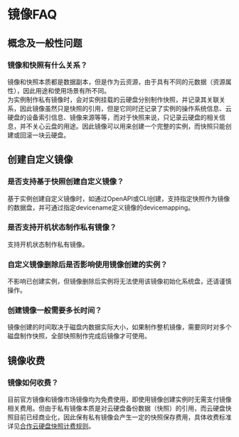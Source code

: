 # 镜像FAQ
 
## 概念及一般性问题
### 镜像和快照有什么关系？
镜像和快照本质都是数据副本，但是作为云资源，由于具有不同的元数据（资源属性），因此用途和使用场景有所不同。<br>
为实例制作私有镜像时，会对实例挂载的云硬盘分别制作快照，并记录其关联关系，因此镜像虽然只是快照的引用，但是它同时还记录了实例的操作系统信息、云硬盘的设备索引信息、镜像来源等等，而对于快照来说，只记录云硬盘的相关信息，并不关心云盘的用途。因此镜像可以用来创建一个完整的实例，而快照只能创建或回滚一块云硬盘。

## 创建自定义镜像
### 是否支持基于快照创建自定义镜像？
基于实例创建自定义镜像时，如通过OpenAPI或CLI创建，支持指定快照作为镜像的数据盘，并可通过指定devicename定义镜像的devicemapping。

### 是否支持开机状态制作私有镜像？
支持开机状态制作私有镜像。

### 自定义镜像删除后是否影响使用镜像创建的实例？
不影响已创建实例，但镜像删除后实例将无法使用该镜像初始化系统盘，还请谨慎操作。

### 创建镜像一般需要多长时间？
镜像创建的时间取决于磁盘内数据实际大小，如果制作整机镜像，需要同时对多个磁盘制作快照，全部快照制作完成后镜像才可使用。

## 镜像收费 
### 镜像如何收费？
目前官方镜像和镜像市场镜像均为免费使用，即使用镜像创建实例时无需支付镜像相关费用。但由于私有镜像本质是对云硬盘备份数据（快照）的引用，而云硬盘快照目前已经商业化，因此保有私有镜像会产生一定的快照保存费用，具体收费标准详见[合作云硬盘快照计费规则](https://docs.jdcloud.com/cloud-disk-service/snapshot-billing-rules)。
